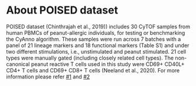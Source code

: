 # About POISED dataset
POISED dataset (Chinthrajah et al., 2019)) includes 30 CyTOF samples from human PBMCs of peanut-allergic individuals, for testing or benchmarking the CyAnno algorithm. These samples were run across 7 batches with a panel of 21 lineage markers and 18 functional markers (Table S1) and under two different stimulations, i.e., unstimulated and peanut stimulated. 21 cell types were manually gated (including closely related cell types). The non-canonical peanut reactive T cells used in this study were CD69+ CD40L+ CD4+ T cells and CD69+ CD8+ T cells (Neeland et al., 2020). For more information please refer [#1](https://www.thelancet.com/pdfs/journals/lancet/PIIS0140-6736(19)31793-3.pdf) and [#2](https://www.biorxiv.org/content/10.1101/2020.08.28.272559v1) 
